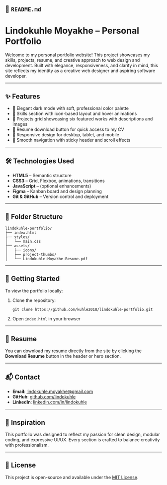## 📄 `README.md`
# Lindokuhle Moyakhe – Personal Portfolio

Welcome to my personal portfolio website! This project showcases my skills, projects, resume, and creative approach to web design and development. Built with elegance, responsiveness, and clarity in mind, this site reflects my identity as a creative web designer and aspiring software developer.

---

## ✨ Features

- 🎨 Elegant dark mode with soft, professional color palette
- 🧠 Skills section with icon-based layout and hover animations
- 💼 Projects grid showcasing six featured works with descriptions and images
- 📄 Resume download button for quick access to my CV
- 📱 Responsive design for desktop, tablet, and mobile
- 🔗 Smooth navigation with sticky header and scroll effects

---

## 🛠️ Technologies Used

- **HTML5** – Semantic structure
- **CSS3** – Grid, Flexbox, animations, transitions
- **JavaScript** – (optional enhancements)
- **Figma** – Kanban board and design planning
- **Git & GitHub** – Version control and deployment

---

## 📁 Folder Structure

```
lindokuhle-portfolio/
├── index.html
├── styles/
│   └── main.css
├── assets/
│   ├── icons/
│   ├── project-thumbs/
│   └── Lindokuhle-Moyakhe-Resume.pdf
```

---

## 🚀 Getting Started

To view the portfolio locally:

1. Clone the repository:
   ```
   git clone https://github.com/kuhle2018/lindokuhle-portfolio.git
   ```
2. Open `index.html` in your browser

---

## 📄 Resume

You can download my resume directly from the site by clicking the **Download Resume** button in the header or hero section.

---

## 📬 Contact


- **Email**: lindokuhle.moyakhe@gmail.com
- **GitHub**: [github.com/lindokuhle](https://github.com/kuhle2018)
- **LinkedIn**: [linkedin.com/in/lindokuhle](https://linkedin.com/in/lindokuhle)

---

## 🧠 Inspiration

This portfolio was designed to reflect my passion for clean design, modular coding, and expressive UI/UX. Every section is crafted to balance creativity with professionalism.

---

## 📌 License

This project is open-source and available under the [MIT License](LICENSE).
```


